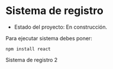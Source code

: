 <h1>Sistema de registro</h1>

- Estado del proyecto: En construcción.

Para ejecutar sistema debes poner:

```npm install react```

Sistema de registro 2
